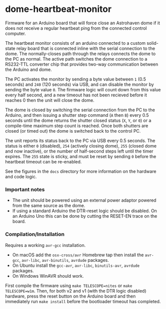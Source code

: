# dome-heartbeat-monitor
Firmware for an Arduino board that will force close an Astrohaven dome if it does not receive a regular heartbeat ping from the connected control computer.

The heartbeat monitor consists of an arduino connected to a custom solid-state relay board that is connected inline with the serial connection to the dome.  The normally-closes path through the relays connects the dome to the PC as normal.  The active path switches the dome connection to a RS232-TTL converter chip that provides two-way communication between the Arduino and dome.

The PC activates the monitor by sending a byte value between `1` (0.5 seconds) and `240` (120 seconds) via USB, and can disable the monitor by sending the byte value `0`.  The firmware logic will count down from this value every half second, and a new timeout has not been recieved before it reaches 0 then the unit will close the dome.

The dome is closed by switching the serial connection from the PC to the Arduino, and then issuing a shutter step command (`A` then `B`) every 0.5 seconds until the dome returns the shutter closed status (`X`, `Y`, or `0`) or a compile-time maximum step count is reached.  Once both shutters are closed (or timed out) the dome is switched back to the control PC.

The unit reports its status back to the PC via USB every 0.5 seconds.  The status is either `0` (disabled), `254` (actively closing dome), `255` (closed dome and now inactive), or the number of half-second steps left until the timer expires. The `255` state is sticky, and must be reset by sending `0` before the heartbeat timeout can be re-enabled.

See the figures in the `docs` directory for more information on the hardware and code logic.

### Important notes

* The unit should be powered using an external power adaptor powered from the same source as the dome.
* If using a standard Arduino the DTR-reset logic should be disabled.  On an Arduino Uno this can be done by cutting the RESET-EN trace on the board.

### Compilation/Installation

Requires a working `avr-gcc` installation.
* On macOS add the `osx-cross/avr` Homebrew tap then install the `avr-gcc`, `avr-libc`, `avr-binutils`, `avrdude` packages.
* On Ubuntu install the `gcc-avr`, `avr-libc`, `binutils-avr`, `avrdude` packages.
* On Windows WinAVR should work.

First compile the firmware using `make TELESCOPE=nites` or `make TELESCOPE=w1m`.
Then, for both v2 and v1 (with the DTR logic disabled) hardware, press the reset button on the Arduino board and then immediately run `make install` before the bootloader timeout has completed.
